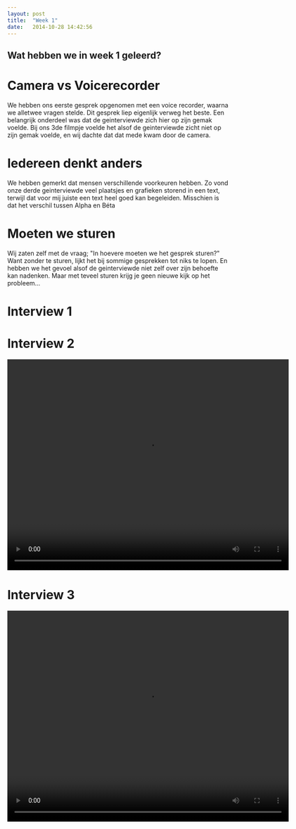 ```yaml
---
layout: post
title:  "Week 1"
date:   2014-10-28 14:42:56
---
```


## Wat hebben we in week 1 geleerd? 


# Camera vs Voicerecorder
We hebben ons eerste gesprek opgenomen met een voice recorder, 
waarna we alletwee vragen stelde. Dit gesprek liep eigenlijk verweg het beste. 
Een belangrijk onderdeel was dat de geinterviewde zich hier op zijn gemak voelde. 
Bij ons 3de filmpje voelde het alsof de geinterviewde zicht niet op zijn gemak voelde, 
en wij dachte dat dat mede kwam door de camera.


# Iedereen denkt anders
We hebben gemerkt dat mensen verschillende voorkeuren hebben.
Zo vond onze derde geinterviewde veel plaatsjes en grafieken
storend in een text, terwijl dat voor mij juiste een text heel goed
kan begeleiden. Misschien is dat het verschil tussen Alpha en Béta

# Moeten we sturen
Wij zaten zelf met de vraag; "In hoevere moeten we het gesprek sturen?"
Want zonder te sturen, lijkt het bij sommige gesprekken tot niks te lopen.
En hebben we het gevoel alsof de geinterviewde niet zelf over zijn behoefte kan nadenken.
Maar met teveel sturen krijg je geen nieuwe kijk op het probleem...

# Interview 1

# Interview 2

<video width="640" height="480" controls>
	<source src="{{base_url}}/requirements_engineering/videos/filmpje2.mp4" type="video/mp4">
	Your browser does not support the video tag.
</video>

# Interview 3
<video width="640" height="480" controls>
	<source src="{{base_url}}/requirements_engineering/videos/filmpje3.mp4" type="video/mp4">
	Your browser does not support the video tag.
</video>
